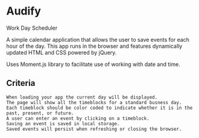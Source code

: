 # Audify
Work Day Scheduler

A simple calendar application that allows the user to save events for each hour of the day. This app runs in the browser and features dynamically updated HTML and CSS powered by jQuery.

Uses Moment.js library to facilitate use of working with date and time. 

## Criteria

```
When loading your app the current day will be displayed.
The page will show all the timeblocks for a standard busness day.
Each timeblock should be color coded to indicate whether it is in the past, present, or future.
A user can enter an event by clicking on a timeblock.
Saving an event is saved in local storage.
Saved events will persist when refreshing or closing the browser.
```

